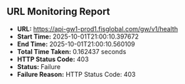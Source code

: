 ## URL Monitoring Report

- **URL:** https://api-gw1-prod1.fisglobal.com/gw/v1/health
- **Start Time:** 2025-10-01T21:00:10.397672
- **End Time:** 2025-10-01T21:00:10.560109
- **Total Time Taken:** 0.162437 seconds
- **HTTP Status Code:** 403
- **Status:** Failure
- **Failure Reason:** HTTP Status Code: 403
